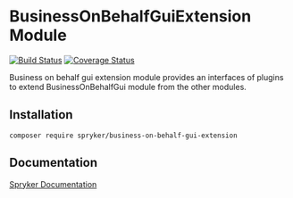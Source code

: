 # BusinessOnBehalfGuiExtension Module
[![Build Status](https://travis-ci.org/spryker/business-on-behalf-gui-extension.svg)](https://travis-ci.org/spryker/business-on-behalf-gui-extension)
[![Coverage Status](https://coveralls.io/repos/github/spryker/business-on-behalf-gui-extension/badge.svg)](https://coveralls.io/github/spryker/business-on-behalf-gui-extension)

Business on behalf gui extension module provides an interfaces of plugins to extend BusinessOnBehalfGui module from the other modules.

## Installation

```
composer require spryker/business-on-behalf-gui-extension
```

## Documentation

[Spryker Documentation](https://academy.spryker.com/developing_with_spryker/module_guide/modules.html)

